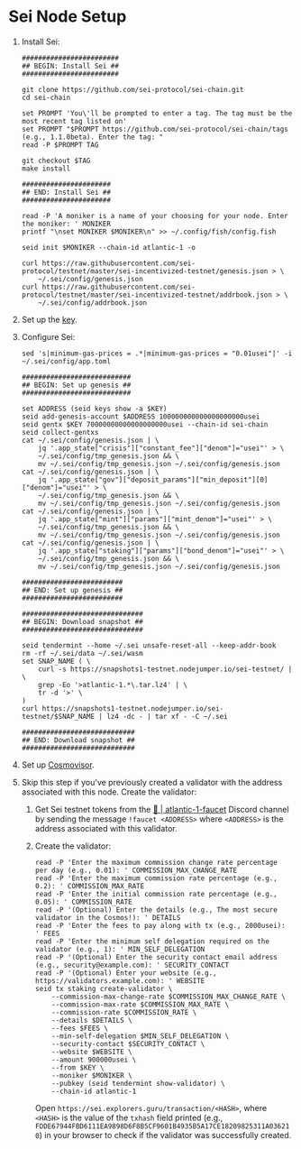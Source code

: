 # Sei Node Setup

1. Install Sei:

    ```shell
    ########################
    ## BEGIN: Install Sei ##
    ########################
   
    git clone https://github.com/sei-protocol/sei-chain.git
    cd sei-chain
   
    set PROMPT 'You\'ll be prompted to enter a tag. The tag must be the most recent tag listed on'
    set PROMPT "$PROMPT https://github.com/sei-protocol/sei-chain/tags (e.g., 1.1.0beta). Enter the tag: "
    read -P $PROMPT TAG
   
    git checkout $TAG
    make install

    ######################
    ## END: Install Sei ##
    ######################
   
    read -P 'A moniker is a name of your choosing for your node. Enter the moniker: ' MONIKER
    printf "\nset MONIKER $MONIKER\n" >> ~/.config/fish/config.fish
   
    seid init $MONIKER --chain-id atlantic-1 -o
    
    curl https://raw.githubusercontent.com/sei-protocol/testnet/master/sei-incentivized-testnet/genesis.json > \
        ~/.sei/config/genesis.json
    curl https://raw.githubusercontent.com/sei-protocol/testnet/master/sei-incentivized-testnet/addrbook.json > \
        ~/.sei/config/addrbook.json
    ```
2. Set up the [key](key.md).
3. Configure Sei:

    ```shell
    sed 's|minimum-gas-prices = .*|minimum-gas-prices = "0.01usei"|' -i ~/.sei/config/app.toml
   
    ###########################
    ## BEGIN: Set up genesis ##
    ###########################
   
    set ADDRESS (seid keys show -a $KEY)
    seid add-genesis-account $ADDRESS 100000000000000000000usei
    seid gentx $KEY 70000000000000000000usei --chain-id sei-chain
    seid collect-gentxs
    cat ~/.sei/config/genesis.json | \
        jq '.app_state["crisis"]["constant_fee"]["denom"]="usei"' > \
        ~/.sei/config/tmp_genesis.json && \
        mv ~/.sei/config/tmp_genesis.json ~/.sei/config/genesis.json
    cat ~/.sei/config/genesis.json | \
        jq '.app_state["gov"]["deposit_params"]["min_deposit"][0]["denom"]="usei"' > \
        ~/.sei/config/tmp_genesis.json && \
        mv ~/.sei/config/tmp_genesis.json ~/.sei/config/genesis.json
    cat ~/.sei/config/genesis.json | \
        jq '.app_state["mint"]["params"]["mint_denom"]="usei"' > \
        ~/.sei/config/tmp_genesis.json && \
        mv ~/.sei/config/tmp_genesis.json ~/.sei/config/genesis.json
    cat ~/.sei/config/genesis.json | \
        jq '.app_state["staking"]["params"]["bond_denom"]="usei"' > \
        ~/.sei/config/tmp_genesis.json && \
        mv ~/.sei/config/tmp_genesis.json ~/.sei/config/genesis.json
   
    #########################
    ## END: Set up genesis ##
    #########################
      
    ##############################
    ## BEGIN: Download snapshot ##
    ##############################
   
    seid tendermint --home ~/.sei unsafe-reset-all --keep-addr-book
    rm -rf ~/.sei/data ~/.sei/wasm
    set SNAP_NAME ( \
        curl -s https://snapshots1-testnet.nodejumper.io/sei-testnet/ | \
        grep -Eo '>atlantic-1.*\.tar.lz4' | \
        tr -d '>' \
    )
    curl https://snapshots1-testnet.nodejumper.io/sei-testnet/$SNAP_NAME | lz4 -dc - | tar xf - -C ~/.sei
      
    ############################
    ## END: Download snapshot ##
    ############################
    ```
4. Set up [Cosmovisor](cosmovisor.md).
5. Skip this step if you've previously created a validator with the address associated with this node. Create the validator:
    1. Get Sei testnet tokens from the [🚰 | atlantic-1-faucet](https://discord.com/channels/973057323805311026/979272741150687262) Discord channel by sending the message `!faucet <ADDRESS>` where `<ADDRESS>` is the address associated with this validator.
    2. Create the validator:

        ```shell
        read -P 'Enter the maximum commission change rate percentage per day (e.g., 0.01): ' COMMISSION_MAX_CHANGE_RATE
        read -P 'Enter the maximum commission rate percentage (e.g., 0.2): ' COMMISSION_MAX_RATE
        read -P 'Enter the initial commission rate percentage (e.g., 0.05): ' COMMISSION_RATE
        read -P '(Optional) Enter the details (e.g., The most secure validator in the Cosmos!): ' DETAILS
        read -P 'Enter the fees to pay along with tx (e.g., 2000usei): ' FEES
        read -P 'Enter the minimum self delegation required on the validator (e.g., 1): ' MIN_SELF_DELEGATION
        read -P '(Optional) Enter the security contact email address (e.g., security@example.com): ' SECURITY_CONTACT
        read -P '(Optional) Enter your website (e.g., https://validators.example.com): ' WEBSITE
        seid tx staking create-validator \
            --commission-max-change-rate $COMMISSION_MAX_CHANGE_RATE \
            --commission-max-rate $COMMISSION_MAX_RATE \
            --commission-rate $COMMISSION_RATE \
            --details $DETAILS \
            --fees $FEES \
            --min-self-delegation $MIN_SELF_DELEGATION \
            --security-contact $SECURITY_CONTACT \
            --website $WEBSITE \
            --amount 900000usei \
            --from $KEY \
            --moniker $MONIKER \
            --pubkey (seid tendermint show-validator) \
            --chain-id atlantic-1
        ```

       Open `https://sei.explorers.guru/transaction/<HASH>`, where `<HASH>` is the value of the `txhash` field printed (e.g., `FDDE67944FBD6111EA9898D6F8B5CF9601B4935B5A17CE18209825311A036210`) in your browser to check if the validator was successfully created.
